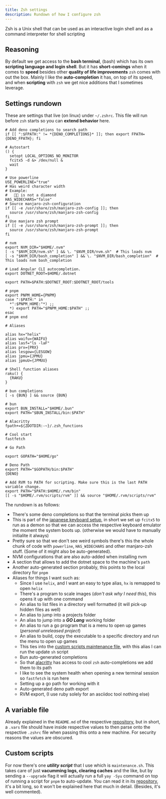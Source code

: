 ```yaml
---
title: Zsh settings
description: Rundown of how I configure zsh
---
```


Zsh is a Unix shell that can be used as an interactive login shell and as a command 
interpreter for shell scripting

## Reasoning

By default we get access to the **bash terminal**, (bash) which has its own **scripting 
language and login shell**. But it has **short-comings** when it comes to **speed** besides 
other **quality of life improvements** `zsh` comes with out the box. Mainly I like the 
**auto-completion** it has, on top of its speed, and when **scripting** with `zsh` 
we get nice additions that I sometimes leverage.

## Settings rundown

These are settings that live (on linux) under `~/.zshrc`. This file will run before 
`zsh` starts so you can **extend behavior** here.

```
# Add deno completions to search path
if [[ ":$FPATH:" != *{DENO_COMPLETIONS}* ]]; then export FPATH={DENO_FPATH}; fi

# Autostart
() {
  setopt LOCAL_OPTIONS NO_MONITOR
  fcitx5 -d &> /dev/null &
  wait
}

# Use powerline
USE_POWERLINE="true"
# Has weird character width
# Example:
#    is not a diamond
HAS_WIDECHARS="false"
# Source manjaro-zsh-configuration
if [[ -e /usr/share/zsh/manjaro-zsh-config ]]; then
  source /usr/share/zsh/manjaro-zsh-config
fi
# Use manjaro zsh prompt
if [[ -e /usr/share/zsh/manjaro-zsh-prompt ]]; then
  source /usr/share/zsh/manjaro-zsh-prompt
fi

# nvm
export NVM_DIR="$HOME/.nvm"
[ -s "$NVM_DIR/nvm.sh" ] && \. "$NVM_DIR/nvm.sh"  # This loads nvm
[ -s "$NVM_DIR/bash_completion" ] && \. "$NVM_DIR/bash_completion"  # This loads nvm bash_completion

# Load Angular CLI autocompletion.
export DOTNET_ROOT=$HOME/.dotnet

export PATH=$PATH:$DOTNET_ROOT:$DOTNET_ROOT/tools

# pnpm
export PNPM_HOME={PNPM}
case ":$PATH:" in
  *":$PNPM_HOME:"*) ;;
  *) export PATH="$PNPM_HOME:$PATH" ;;
esac
# pnpm end

# Aliases

alias hx="helix"
alias waifu={WAIFU}
alias lasf="ls -laF"
alias prx={PRX}
alias lesgow={LESGOW}
alias jpmu={JPMU}
alias jpmuU={JPMUU}

# Shell function aliases
raku() {
  {RAKU}
}

# bun completions
[ -s {BUN} ] && source {BUN}

# bun
export BUN_INSTALL="$HOME/.bun"
export PATH="$BUN_INSTALL/bin:$PATH"

# Alacritty
fpath+=${ZDOTDIR:-~}/.zsh_functions

# Cool start
fastfetch

# Go Path

export GOPATH="$HOME/go"

# Deno Path
export PATH="$GOPATH/bin:$PATH"
{DENO}

# Add RVM to PATH for scripting. Make sure this is the last PATH variable change.
export PATH="$PATH:$HOME/.rvm/bin"
[[ -s "$HOME/.rvm/scripts/rvm" ]] && source "$HOME/.rvm/scripts/rvm"

```

The rundown is as follows:

- There's some deno completions so that the terminal picks them up
- This is part of the [japanese keyboard setup](/guides/japanese-keyboard), in short we 
set up `fcitx5` to run as a demon so that we can access the respective keyboard emulator 
the moment the system boots up. (otherwise we would have to manually initialite it 
always)
- Pretty sure so that we don't see weird symbols there's this the whole chunk of code 
with `powerline`, `HAS_WIDECHARS` and other manjaro-zsh stuff. (Some of it might 
also be auto-generated).
- NVM configurations that are also auto-added when installing nvm
- A section that allows to add the dotnet space to the machine's `path`
- Another auto-generated section probably, this points to the local directory for 
`pnpm`
- Aliases for things I want such as:
    - Since I use `helix`, and I want an easy to type alias, `hx` is remapped to 
    open `helix`
    - There's a program to scale images (_don't ask why I need this_), this opens it up 
    with one command
    - An alias to list files in a directory well formatted (it will pick-up hidden 
    files as well)
    - An alias to jump into a projects folder
    - An alias to jump into a **_GO Lang_** working folder
    - An alias to run a go program that is a menu to open up games (_personal unreleased project_)
    - An alias to build, copy the executable to a specific directory and run the menu to open up games
    - This ties into the [custom scripts maintenance file](#custom-scripts), with this 
    alias I can run the update `sh` script
    - Bun auto-generated completions
    - So that [alacritty](/settings/alacritty) has access to cool `zsh` auto-completions 
    we add them to its path
    - I like to see the system health when opening a new terminal session so `fastfetch` 
    is run here
    - Setting up a go path for working with it
    - Auto-generated deno path export
    - RVM export, (I use ruby solely for an asciidoc tool nothing else)

## A variable file

Already explained in the `README.md` of the respective [repository](https://github.com/diegowrhasta/dotfiles/blob/main/README.md), 
but in short, a `.vars` file should have inside respective values to then parse 
onto the respective `.zshrc` file when passing this onto a new machine. For security reasons 
the values are obscured.

## Custom scripts

For now there's one **_utility script_** that I use which is `maintenance.sh`. This 
takes care of just **vacumming logs, clearing caches** and the like, but by sending a 
`--upgrade` flag it will actually run a full `yay -Syu` command on top of running 
a script for `pnpm` to auto-update. You can read it in its [repository](https://github.com/diegowrhasta/dotfiles/blob/main/custom-scripts/maintenance.sh), 
it's a bit long, so it won't be explained here that much in detail. (Besides, it's 
well commented).
